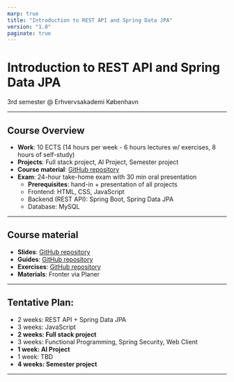 ```yaml
---
marp: true
title: "Introduction to REST API and Spring Data JPA"
version: "1.0"
paginate: true
---
```


# Introduction to REST API and Spring Data JPA
3rd semester @ Erhvervsakademi København

---

## Course Overview
- **Work**: 10 ECTS (14 hours per week - 6 hours lectures w/ exercises, 8 hours of self-study)
- **Projects**: Full stack project, AI Project, Semester project
- **Course material**: [GitHub repository](https://github.com/your-repo)
- **Exam**: 24-hour take-home exam with 30 min oral presentation
    - **Prerequisites**: hand-in + presentation of all projects
    - Frontend: HTML, CSS, JavaScript
    - Backend (REST API): Spring Boot, Spring Data JPA
    - Database: MySQL
---

## Course material
- **Slides**: [GitHub repository]()
- **Guides**: [GitHub repository]()
- **Exercises**: [GitHub repository]()
- **Materials**: Fronter via Planer

---

## Tentative Plan: 
  - 2 weeks: REST API + Spring Data JPA
  - 3 weeks: JavaScript
  - **2 weeks: Full stack project**
  - 3 weeks: Functional Programming, Spring Security, Web Client
  - **1 week: AI Project**
  - 1 week: TBD
  - **4 weeks: Semester project**

---



